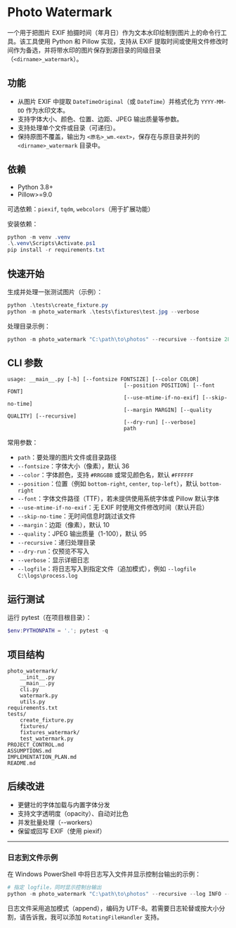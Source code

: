 
# Photo Watermark

一个用于把图片 EXIF 拍摄时间（年月日）作为文本水印绘制到图片上的命令行工具。该工具使用 Python 和 Pillow 实现，支持从 EXIF 提取时间或使用文件修改时间作为备选，并将带水印的图片保存到源目录的同级目录（`<dirname>_watermark`）。

## 功能

- 从图片 EXIF 中提取 `DateTimeOriginal`（或 `DateTime`）并格式化为 `YYYY-MM-DD` 作为水印文本。
- 支持字体大小、颜色、位置、边距、JPEG 输出质量等参数。
- 支持处理单个文件或目录（可递归）。
- 保持原图不覆盖，输出为 `<原名>_wm.<ext>`，保存在与原目录并列的 `<dirname>_watermark` 目录中。

## 依赖

- Python 3.8+
- Pillow>=9.0

可选依赖：`piexif`, `tqdm`, `webcolors`（用于扩展功能）

安装依赖：

```powershell
python -m venv .venv
.\.venv\Scripts\Activate.ps1
pip install -r requirements.txt
```

## 快速开始

生成并处理一张测试图片（示例）：

```powershell
python .\tests\create_fixture.py
python -m photo_watermark .\tests\fixtures\test.jpg --verbose
```

处理目录示例：

```powershell
python -m photo_watermark "C:\path\to\photos" --recursive --fontsize 28 --color "#FFFF00" --position top-left
```

## CLI 参数

```
usage: __main__.py [-h] [--fontsize FONTSIZE] [--color COLOR]
									 [--position POSITION] [--font FONT]
									 [--use-mtime-if-no-exif] [--skip-no-time]
									 [--margin MARGIN] [--quality QUALITY] [--recursive]
									 [--dry-run] [--verbose]
									 path
```

常用参数：
- `path`：要处理的图片文件或目录路径
- `--fontsize`：字体大小（像素），默认 36
- `--color`：字体颜色，支持 `#RRGGBB` 或常见颜色名，默认 `#FFFFFF`
- `--position`：位置（例如 `bottom-right`, `center`, `top-left`），默认 `bottom-right`
- `--font`：字体文件路径（TTF），若未提供使用系统字体或 Pillow 默认字体
- `--use-mtime-if-no-exif`：无 EXIF 时使用文件修改时间（默认开启）
- `--skip-no-time`：无时间信息时跳过该文件
- `--margin`：边距（像素），默认 10
- `--quality`：JPEG 输出质量（1-100），默认 95
- `--recursive`：递归处理目录
- `--dry-run`：仅预览不写入
- `--verbose`：显示详细日志
- `--logfile`：将日志写入到指定文件（追加模式），例如 `--logfile C:\logs\process.log`

## 运行测试

运行 pytest（在项目根目录）：

```powershell
$env:PYTHONPATH = '.'; pytest -q
```

## 项目结构

```
photo_watermark/
	__init__.py
	__main__.py
	cli.py
	watermark.py
	utils.py
requirements.txt
tests/
	create_fixture.py
	fixtures/
	fixtures_watermark/
	test_watermark.py
PROJECT_CONTROL.md
ASSUMPTIONS.md
IMPLEMENTATION_PLAN.md
README.md
```

## 后续改进

- 更健壮的字体加载与内置字体分发
- 支持文字透明度（opacity）、自动对比色
- 并发批量处理（--workers）
- 保留或回写 EXIF（使用 piexif）

---

### 日志到文件示例

在 Windows PowerShell 中将日志写入文件并显示控制台输出的示例：

```powershell
# 指定 logfile，同时显示控制台输出
python -m photo_watermark "C:\path\to\photos" --recursive --log INFO --logfile "C:\temp\photo_process.log"
```

日志文件采用追加模式（append），编码为 UTF-8。若需要日志轮替或按大小分割，请告诉我，我可以添加 `RotatingFileHandler` 支持。
